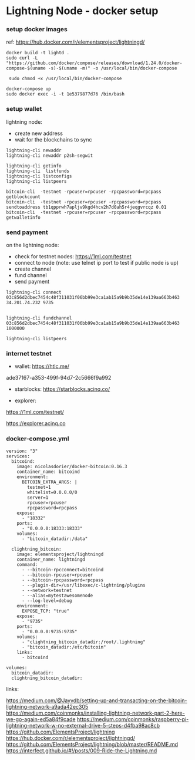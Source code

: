 
# Lightning Node - docker setup

### setup docker images
ref: https://hub.docker.com/r/elementsproject/lightningd/


```
docker build -t lightd .
sudo curl -L "https://github.com/docker/compose/releases/download/1.24.0/docker-compose-$(uname -s)-$(uname -m)" -o /usr/local/bin/docker-compose

 sudo chmod +x /usr/local/bin/docker-compose

docker-compose up
sudo docker exec -i -t 1e5379877d76 /bin/bash
```




### setup wallet
lightning node:
- create new address
-  wait for the blockchains to sync

```
lightning-cli newaddr
lightning-cli newaddr p2sh-segwit

lightning-cli getinfo
lightning-cli  listfunds
lightning-cli listconfigs
lightning-cli listpeers

```

```
bitcoin-cli  -testnet -rpcuser=rpcuser -rpcpassword=rpcpass  getblockcount
bitcoin-cli  -testnet -rpcuser=rpcuser -rpcpassword=rpcpass sendtoaddress tb1qpprwh7apljv9kgd4hcv2h7d0ah5r4jeqgvrcqz 0.01
bitcoin-cli  -testnet -rpcuser=rpcuser -rpcpassword=rpcpass  getwalletinfo

```
### send payment
on the lightning node:
 - check for testnet nodes: https://1ml.com/testnet
 - connect to node (note: use telnet ip port to test if public node is up)
 - create channel
 - fund channel
 - send payment

```
lightning-cli connect 03c856d2dbec7454c48f311031f06bb99e3ca1ab15a9b9b35de14e139aa663b463 34.201.74.232 9735


lightning-cli fundchannel 03c856d2dbec7454c48f311031f06bb99e3ca1ab15a9b9b35de14e139aa663b463 1000000

lightning-cli listpeers

```

### internet testnet 

 - wallet: https://htlc.me/

ade37167-a353-499f-94d7-2c5666f9a992

 - starblocks: https://starblocks.acinq.co/
 
 - explorer:
 
 https://1ml.com/testnet/ 
 
 https://explorer.acinq.co

### docker-compose.yml
```
version: "3"
services:
  bitcoind:
    image: nicolasdorier/docker-bitcoin:0.16.3
    container_name: bitcoind
    environment:
      BITCOIN_EXTRA_ARGS: |
        testnet=1
        whitelist=0.0.0.0/0
        server=1
        rpcuser=rpcuser
        rpcpassword=rpcpass
    expose:
      - "18332"
    ports:
      - "0.0.0.0:18333:18333"
    volumes:
      - "bitcoin_datadir:/data"

  clightning_bitcoin:
    image: elementsproject/lightningd
    container_name: lightningd
    command:
      - --bitcoin-rpcconnect=bitcoind
      - --bitcoin-rpcuser=rpcuser
      - --bitcoin-rpcpassword=rpcpass
      - --plugin-dir=/usr/libexec/c-lightning/plugins
      - --network=testnet
      - --alias=mytestawesomenode
      - --log-level=debug
    environment:
      EXPOSE_TCP: "true"
    expose:
      - "9735"
    ports:
      - "0.0.0.0:9735:9735"
    volumes:
      - "clightning_bitcoin_datadir:/root/.lightning"
      - "bitcoin_datadir:/etc/bitcoin"
    links:
      - bitcoind

volumes:
  bitcoin_datadir:
  clightning_bitcoin_datadir:
```

links:

https://medium.com/@Jayvdb/setting-up-and-transacting-on-the-bitcoin-lightning-network-a9ada42ec305
https://medium.com/coinmonks/installing-lightning-network-part-2-here-we-go-again-ed5a84f9cade
https://medium.com/coinmonks/raspberry-pi-lightning-network-w-no-external-drive-5-steps-d4fba98ac8cb
https://github.com/ElementsProject/lightning
https://hub.docker.com/r/elementsproject/lightningd/
https://github.com/ElementsProject/lightning/blob/master/README.md
https://interfect.github.io/#!/posts/009-Ride-the-Lightning.md




